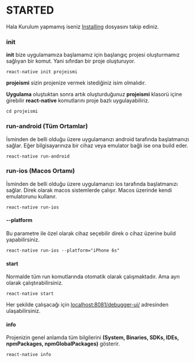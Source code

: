 # STARTED

Hala Kurulum yapmamış iseniz [Installing](INSTALLING.md) dosyasını takip ediniz.

### init

**init** bize uygulamamıza başlamamız için başlangıç projesi oluşturmamız sağlıyan bir komut. Yani sıfırdan bir proje oluşturuyor.

    react-native init projeismi

**projeismi** sizin projenize vermek istediğiniz isim olmalıdır. 

**Uygulama** oluştuktan sonra artık oluşturduğunuz **projeismi** klasorü içine girebilir **react-native** komutlarını proje bazlı uygulayabiliriz.

    cd projeismi

### run-android (Tüm Ortamlar)

İsminden de belli olduğu üzere uygulamanızı android tarafında başlatmanızı sağlar. Eğer bilgisayarınıza bir cihaz veya emulator bağlı ise ona build eder.

    react-native run-android
    
### run-ios (Macos Ortamı)

İsminden de belli olduğu üzere uygulamanızı ios tarafında başlatmanızı sağlar. Direk olarak macos sistemlerde çalışır. Macos üzerinde kendi emulatorunu kullanır. 

    react-native run-ios
    
#### --platform

Bu parametre ile özel olarak cihaz seçebilir direk o cihaz üzerine build yapabilirsiniz.

    react-native run-ios --platform="iPhone 6s"

#### start

Normalde tüm run komutlarında otomatik olarak çalışmaktadır. Ama ayrı olarak çalıştırabilirsiniz.

    react-native start
    
Her şekilde çalışacağı için [localhost:8081/debugger-ui/](http://localhost:8081/debugger-ui/) adresinden ulaşabilirsiniz.

#### info
Projenizin genel anlamda tüm bilgilerini **(System, Binaries, SDKs, IDEs, npmPackages, npmGlobalPackages)** gösterir. 

    react-native info
